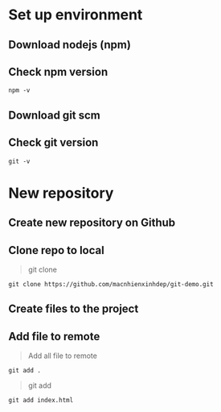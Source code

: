 # Set up environment
## Download nodejs (npm)
## Check npm version
```
npm -v
```
## Download git scm
## Check git version
```
git -v
```
# New repository
## Create new repository on Github
## Clone repo to local
> git clone <repository path>

```
git clone https://github.com/macnhienxinhdep/git-demo.git
```
## Create files to the project
## Add file to remote
> Add all file to remote

```
git add .
```

> git add <file name>

```
git add index.html
```